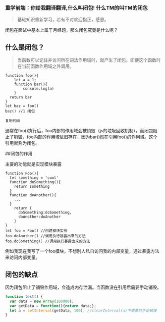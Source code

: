 ### 重学前端：你给我翻译翻译,什么叫闭包! 什么TM的叫TM的闭包

> 基础知识重新学习，若有不对欢迎指正，感恩。

闭包在面试中基本上属于月经题，那么闭包究竟是什么呢？

## 什么是闭包？

> 当函数可以记住并访问所在词法作用域时，就产生了闭包。即便这个函数时在当前函数作用域之外调用。

```
function foo(){
	let a = 1;
	function bar(){
		console.log(a)
	}
  return bar
}
let baz = foo()
baz() //1 闭包

复制代码
```

通常在foo()执行后，foo内部的作用域会被销毁（js的垃圾回收机制），而闭包阻止了销毁，foo内部的作用域依旧存在，因为bar()然在引用foo()的作用域。这个引用就称为闭包。

##闭包的作用

主要的功能就是实现模块暴露

```
function Foo(){
  let something = 'cool'
  function doSomething(){
    return something
  }
  function doAnother(){
    ...
  }
    return {
      doSomething:doSomething,
      doAnother:doAnother
    }
}
let foo = Foo() //创建模块实例
foo.doAnother() //调用执行暴露出来的方法
foo.doSomething() //调用执行暴露出来的方法
```

例如我现在我写了一个foo模块，不想别人私自访问我的内部变量，通过暴露方法来访问内部变量。

## 闭包的缺点

因为闭包阻止了销毁作用域，会造成内存泄漏。当函数没在引用后需要手动销毁。

```js
function test() {
  var data = new Array(100000); 
  var getData = function(){return data;};
  let a = setInterval(getData, 100); //clearInterval(a)不需要时手动销毁
}
```